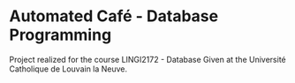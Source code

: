 # Automated Café - Database Programming

Project realized for the course LINGI2172 - Database Given at the Université Catholique de Louvain la Neuve.
